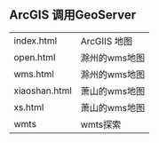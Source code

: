 ## ArcGIS 调用GeoServer
<table>
<tr>
<td>index.html</td>
<td>ArcGIIS 地图</td>
</tr>
<tr>
<td>open.html</td>
<td>滁州的wms地图</td>
</tr>
<tr>
<td>wms.html</td>
<td>滁州的wms地图</td>
</tr>
<tr>
<td>xiaoshan.html</td>
<td>萧山的wms地图</td>
</tr>
<tr>
<td>xs.html</td>
<td>萧山的wms地图</td>
</tr>
<tr>
<td>wmts</td>
<td>wmts探索</td>
</tr>
</table>